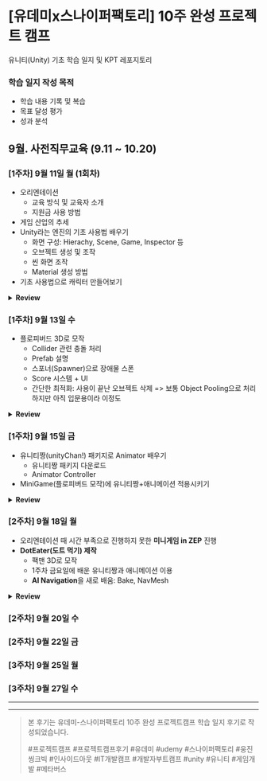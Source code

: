 # [유데미x스나이퍼팩토리] 10주 완성 프로젝트 캠프
유니티(Unity) 기초 학습 일지 및 KPT 레포지토리

### 학습 일지 작성 목적
- 학습 내용 기록 및 복습
- 목표 달성 평가
- 성과 분석
  

## 9월. 사전직무교육 (9.11 ~ 10.20)
### [1주차] 9월 11일 월 (1회차)
- 오리엔테이션
  - 교육 방식 및 교육자 소개
  - 지원금 사용 방법
- 게임 산업의 추세 
- Unity라는 엔진의 기초 사용법 배우기
  - 화면 구성: Hierachy, Scene, Game, Inspector 등
  - 오브젝트 생성 및 조작
  - 씬 화면 조작
  - Material 생성 방법
- 기초 사용법으로 캐릭터 만들어보기


<details>
  <summary> <b>Review</b> </summary>
  
> 딜리셔스 게임즈 사장님 발표 너무 잘하신다. 귀에 쏙쏙 들어옴. 중간중간 유머가 취향저격<br/>
> 오리엔테이션은 조금 길게 느껴졌다. PPT 자료가 공유된게 있으니 내용 중요도에 따라 강약 조절해주셨으면 좋았을 것 같다고 아쉬웠다<br/>
> 반면 PPT 등 자료공유나 문의 등 피드백이 엄청 빨라서 좋았다<br/>
> 네트워크 이슈가 있었다. 온라인 송출용 노트북을 랜선으로 연결했으면 온라인 수강생들이 덜 불편했을텐데 싶었다<br/>
> 홍대는 역시 맛집이 많다(돈가스)<br/>
> 팀원들이 너무 좋다. 지금은 임시 팀이지만 마지막 프로젝트 때 같은 팀하면 좋겠다<br/>

</details>


### [1주차] 9월 13일 수
- 플로피버드 3D로 모작
  - Collider 관련 충돌 처리
  - Prefab 설명
  - 스포너(Spawner)으로 장애물 스폰
  - Score 시스템 + UI
  - 간단한 최적화: 사용이 끝난 오브젝트 삭제 => 보통 Object Pooling으로 처리하지만 아직 입문용이라 이정도


<details>
  <summary> <b>Review</b> </summary>
  
  > 딜리셔스 게임즈 프로그래머께서 강의하셨는데 PPT에 밈 사용이나 중간중간 유머가 취향저격. 딜리셔스 게임즈는 재밌는 분들이 많은듯<br/>
  > PPT자료 속 유니티 버전과 수강생들의 유니티 버전 차이로 중간에 딜레이 발생<br/>
  > 강의 전 자료 검토의 중요성을 다시 깨닫 ~~(수학학원 강사 알바의 추억)~~<br/>

</details>

### [1주차] 9월 15일 금
- 유니티짱(unityChan!) 패키지로 Animator 배우기
  - 유니티짱 패키지 다운로드
  - Animator Controller
- MiniGame(플로피버드 모작)에 유니티짱+애니메이션 적용시키기


<details>
  <summary> <b>Review</b> </summary>

  > 유니티쨩은 몇 년 만에 보는데 여전히 카와이<br/>
  > 유니티는 에셋스토어가 활성화가 잘된 편이라 일단 필요하다, 디자인이 예쁘다하면 다운받고 보는 경향이 있는데,<br/>
  > 교수님이 라이선스를 자세하게 알려주시고 중요하다고 강조하신 점이 아주 좋았다.<br/>
  > 직원 추천 홍대 최강 맛집은 진짜 최강 맛<br/>

</details>


### [2주차] 9월 18일 월
- 오리엔테이션 때 시간 부족으로 진행하지 못한 **미니게임 in ZEP** 진행
- **DotEater(도트 먹기) 제작**
  - 팩맨 3D로 모작
  - 1주차 금요일에 배운 유니티짱과 애니메이션 이용
  - **AI Navigation**을 새로 배움: Bake, NavMesh

<details>
  <summary> <b>Review</b> </summary>
  
  > 딜리셔스 게임즈 사장님 유머는 여전히 취향저격<br/>
  > 선 실습 후 이론이라는 교수님의 강의 철학도 취향저격이었다. 일단 만들어보고 나중에 개념하면 더 이해가 잘된다는 말에 적극 동의<br/>
  > PPT의 도트 먹기 게임 완성도가 높아서 재밌었다<br/>
  > 스테이지 추가하여 맵을 새로 만들 때 고통받았다 ~~(position 정수 강박)~~<br/>
  > 다음엔 TileMAap으로 만들어야겠다<br/>
  > 예전 좀비서바이벌 게임 만들 때 Navigation 사용했다가 실패했는데 이번에 제대로 공부했다. 굿<br/>
  > Navigation 탭 vs Navigation(Obsolete) 공부 필요<br/>

</details>

### [2주차] 9월 20일 수
### [2주차] 9월 22일 금


### [3주차] 9월 25일 월
### [3주차] 9월 27일 수



-----
-----
> 본 후기는 유데미-스나이퍼팩토리 10주 완성 프로젝트캠프 학습 일지 후기로 작성되었습니다.
> 
> #프로젝트캠프 #프로젝트캠프후기 #유데미 #udemy #스나이퍼팩토리 #웅진씽크빅 #인사이드아웃 #IT개발캠프 #개발자부트캠프 #unity #유니티 #게임개발 #메타버스 
